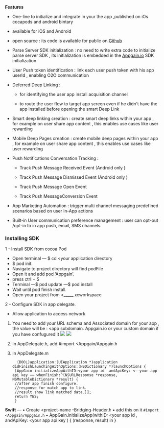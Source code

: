 **Features**

-   One-line to initialize and integrate in your the app ,published on iOs
    cocapods and android bintary

-   available for iOS and Android

-   open source : its code is available for public on [Github](https://github.com/appgain/)

-   Parse Server SDK initialization : no need to write extra code to initialize
    parse server SDK , its initialization is embedded in the
    [Appgain.io](http://appgain.io/) SDK initialization

-   User Push token identification : link each user push token with his app
    userId , enabling O2O communication

-   Deferred Deep Linking :

	-   for identifying the user app install acquisition channel

	-   to route the user flow to target app screen even if he didn't have the app
    installed before opening the smart Deep Link

-   Smart deep linking creation : create smart deep links within your app , for example on user share app content , this enables use cases like user rewarding

-   Mobile Deep Pages creation : create mobile deep pages  within your app , for example on user share app content , this enables use cases like user rewarding


-   Push Notifications Conversation Tracking :

	-   Track Push Message Received Event (Android only )

	-   Track Push Message Dismissed Event (Android only )

	-   Track Push Message Open Event

	-   Track Push MessageConversion Event

-   App Marketing Automation : trigger multi channel messaging predefined
    scenarios based on user In-App actions

-   Built-in User communication preference management : user can opt-out /opt-in
    to in app push, email, SMS channels




### Installing SDK

1 - Install SDK from cocoa Pod
  - Open terminal — $ cd <your application directory
  - $ pod init.
  - Navigate to project directory will find podFile
  - Open it and add pod ‘Appgain’.
  - press ctrl + S
  - Terminal —$ pod update —$ pod install
  - Wait until pod finish install.
  - Open your project from <_____.xcworkspace

  2 - Configure SDK in app delegate.
  -   Allow application to access network.

1. You need to add your URL schema and Associated domain for your app , the value will be : <app subdomain. Appgain.io or your custom domain if you have confugured it
![](https://lh5.googleusercontent.com/-ouixZJ-c8hoykNRZKe6cIeC1capil9lGUYE4SWV1l12N13DF-zDUjoTl4QVUyOkzIFMOhLZnVBInQj9iIUqPNWZS3NEGzpfF_GYj2jEvR6HpJaS7SMF39dtKgDBdOjjn4oZZ7_M)
![](https://lh4.googleusercontent.com/jurvGVuWAMzY2MegbZ6yCTEjcc4wGCDzLrZ-gHaYMcgoNWZJg1LMPqtADliP2-O8pBwq7aVPo6WiSEd7uBhJ6wnDSFBXQZ4TqRRvbnc6qsT_Mhv1X4E8bpwmE0FC79maDvwFDAC0)
2. In AppDelegate.h, add #import <Appgain/Appgain.h
3. In AppDelegate.m

	     (BOOL)application:(UIApplication *)application didFinishLaunchingWithOptions:(NSDictionary *)launchOptions {
	    [AppGain initializeAppWithID:<your app id  andApiKey: <—-your app api key —— whenFinish:^(NSURLResponse *response, NSMutableDictionary *result) {
	    //after app finish configure.
	    //response for match app to link.
	    //result show link matched data.}];
	    return YES;
	    }
**Swift** —
• Create <project-name -Bridging-Header.h
• add this on it `#import <Appgain/Appgain.h`
• AppGain.initializeApp(withID: <your app id , andApiKey: <your app api key )
{ (response, result) in
}

